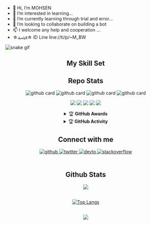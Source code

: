 - 👋 Hi, I’m MOHSEN
- 👀 I’m interested in learning...
- 🌱 I’m currently learning through trial and error...
- 💞️ I’m looking to collaborate on building a bot
- 📫 I welcome any help and cooperation ...
- ☆ܦܓܚܔ☆  ID Line line://ti/p/~M_BW

<!---
mosn1bw/mosn1bw is a ✨ special ✨ repository because its `README.md` (this file) appears on your GitHub profile.
You can click the Preview link to take a look at your changes.
--->

![snake gif](https://raw.githubusercontent.com/navaneethkm004/navaneethkm004/navaneethkm004-patch-2/snek.svg)
<div align="center">
  

## My Skill Set  

## Repo Stats
![github card](https://github-readme-stats.vercel.app/api/pin/?username=DandyHayate&repo=Botlogin&theme=dark)
![github card](https://github-readme-stats.vercel.app/api/pin/?username=DandyHayate&repo=BC-LIFF&theme=nightowl)
![github card](https://github-readme-stats.vercel.app/api/pin/?username=DandyHayate&repo=CakarKucingJS&theme=dark)
![github card](https://github-readme-stats.vercel.app/api/pin/?username=DandyHayate&repo=DandyHayateSB&theme=nightowl)


<p>
    <img src="https://img.shields.io/badge/OS-Linux-blue?&logo=Linux" />
    <img src="https://img.shields.io/badge/OS-Windows-blue?&logo=Windows" />
    <img src="https://img.shields.io/badge/IDE-Xcode-blue?&logo=xcode" />
    <img src="https://img.shields.io/badge/Text%20Editor-Visual%20Studio%20Code-blue?&logo=visual%20studio%20code&logoColor=blue" />
    <img src="https://img.shields.io/badge/Sublime%20Text-gray?&logo=Sublime-Text" />
</p>
<details>
    <summary>&#127942 <b>GitHub Awards</b></summary><br/>

![Github Trophy](https://github-profile-trophy.vercel.app/?username=phaticusthiccy)

</details>

<details>
    <summary>&#127942 <b>GitHub Activity</b></summary><br/>

![Metrics](https://metrics.lecoq.io/DandyHayate?template=classic&repositories.forks=true&languages=1&languages.colors=github&languages.threshold=0%25&config.timezone=Asia%2FMakassar)

</details>


## Connect with me  
<div align="center">
<a href="https://github.com/mosn1bw" target="_blank">
<img src=https://img.shields.io/badge/github-%2324292e.svg?&style=for-the-badge&logo=github&logoColor=white alt=github style="margin-bottom: 5px;" />
</a>
<a href="https://twitter.com/navankm004" target="_blank">
<img src=https://img.shields.io/badge/twitter-%2300acee.svg?&style=for-the-badge&logo=twitter&logoColor=white alt=twitter style="margin-bottom: 5px;" />
</a>
<a href="https://dev.to/navaneethkm" target="_blank">
<img src=https://img.shields.io/badge/dev.to-%2308090A.svg?&style=for-the-badge&logo=dev.to&logoColor=white alt=devto style="margin-bottom: 5px;" />
</a>
<a href="https://stackoverflow.com/users/14627873/navaeth-k-m" target="_blank">
<img src=https://img.shields.io/badge/stackoverflow-%23F28032.svg?&style=for-the-badge&logo=stackoverflow&logoColor=white alt=stackoverflow style="margin-bottom: 5px;" />
</a>  
</div>  
  

<br/>  


## Github Stats  
<div align="center"><img src="https://github-readme-stats.vercel.app/api?username=navaneethkm004&show_icons=true&count_private=true&hide_border=true" align="center" /></div>  

<br/>  

<div align="center">
<p><a href="https://github.com/navaneethkm004"><img src="https://github-readme-stats.vercel.app/api/top-langs/?username=navaneethkm004&amp;layout=compact" alt="Top Langs"></a></p></div>  

<br/>  
<img src="https://komarev.com/ghpvc/?username=navaneethkm004&&style=flat-square" align="center" />
</div> 
<br/> 
